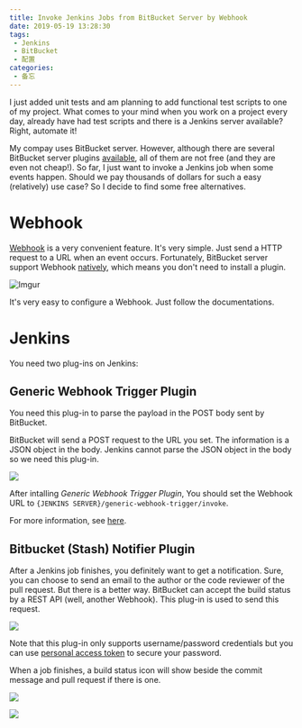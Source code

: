 ```yaml
---
title: Invoke Jenkins Jobs from BitBucket Server by Webhook
date: 2019-05-19 13:28:30
tags:
 - Jenkins
 - BitBucket
 - 配置
categories:
 - 备忘
---
```


I just added unit tests and am planning to add functional test scripts to one of my project. What comes to your mind when you work on a project every day, already have had test scripts and there is a Jenkins server available? Right, automate it!

My compay uses BitBucket server. However, although there are several BitBucket server plugins [available](https://marketplace.atlassian.com/search?product=bitbucket&query=jenkins), all of them are not free (and they are even not cheap!). So far, I just want to invoke a Jenkins job when some events happen. Should we pay thousands of dollars for such a easy (relatively) use case? So I decide to find some free alternatives.

<!-- more -->

# Webhook

[Webhook](https://en.wikipedia.org/wiki/Webhook) is a very convenient feature. It's very simple. Just send a HTTP request to a URL when an event occurs. Fortunately, BitBucket server support Webhook [natively](https://confluence.atlassian.com/bitbucket/manage-webhooks-735643732.html), which means you don't need to install a plugin.

![Imgur](https://i.imgur.com/1aSNdLN.png)

It's very easy to configure a Webhook. Just follow the documentations.

# Jenkins

You need two plug-ins on Jenkins:

## Generic Webhook Trigger Plugin

You need this plug-in to parse the payload in the POST body sent by BitBucket.

BitBucket will send a POST request to the URL you set. The information is a JSON object in the body. Jenkins cannot parse the JSON object in the body so we need this plug-in.

![](https://i.imgur.com/SuT3V5I.png)

After intalling *Generic Webhook Trigger Plugin*, You should set the Webhook URL to `{JENKINS SERVER}/generic-webhook-trigger/invoke`. 

For more information, see [here](https://wiki.jenkins.io/display/JENKINS/Generic+Webhook+Trigger+Plugin).

## Bitbucket (Stash) Notifier Plugin

After a Jenkins job finishes, you definitely want to get a notification. Sure, you can choose to send an email to the author or the code reviewer of the pull request. But there is a better way. BitBucket can accept the build status by a REST API (well, another Webhook). This plug-in is used to send this request.

![](https://i.imgur.com/uRbOz7b.png)

Note that this plug-in only supports username/password credentials but you can use [personal access token](https://confluence.atlassian.com/bitbucketserver/personal-access-tokens-939515499.html) to secure your password.

When a job finishes, a build status icon will show beside the commit message and pull request if there is one.

![](https://i.imgur.com/TWXsFzV.png)

![](https://i.imgur.com/adNJCz0.png)
